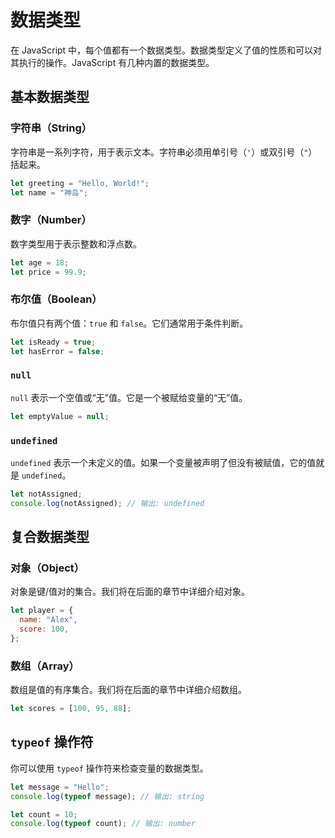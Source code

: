 # 数据类型

在 JavaScript 中，每个值都有一个数据类型。数据类型定义了值的性质和可以对其执行的操作。JavaScript 有几种内置的数据类型。

## 基本数据类型

### 字符串（String）

字符串是一系列字符，用于表示文本。字符串必须用单引号（`'`）或双引号（`"`）括起来。

```javascript
let greeting = "Hello, World!";
let name = "神岛";
```

### 数字（Number）

数字类型用于表示整数和浮点数。

```javascript
let age = 18;
let price = 99.9;
```

### 布尔值（Boolean）

布尔值只有两个值：`true` 和 `false`。它们通常用于条件判断。

```javascript
let isReady = true;
let hasError = false;
```

### `null`

`null` 表示一个空值或“无”值。它是一个被赋给变量的“无”值。

```javascript
let emptyValue = null;
```

### `undefined`

`undefined` 表示一个未定义的值。如果一个变量被声明了但没有被赋值，它的值就是 `undefined`。

```javascript
let notAssigned;
console.log(notAssigned); // 输出: undefined
```

## 复合数据类型

### 对象（Object）

对象是键/值对的集合。我们将在后面的章节中详细介绍对象。

```javascript
let player = {
  name: "Alex",
  score: 100,
};
```

### 数组（Array）

数组是值的有序集合。我们将在后面的章节中详细介绍数组。

```javascript
let scores = [100, 95, 88];
```

## `typeof` 操作符

你可以使用 `typeof` 操作符来检查变量的数据类型。

```javascript
let message = "Hello";
console.log(typeof message); // 输出: string

let count = 10;
console.log(typeof count); // 输出: number
```
